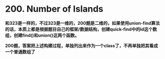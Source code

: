 # 200. Number of Islands

**和323是一样的，不过323是一维的，200题是二维的，如果使用union-find算法的话，本质上都是根据题目自己的框架/数据结构，创建quick-find中的id这个数组，创建find()和union()这两个函数。**

**200题，答案把上述构建过程，单独列出来作为一个class了，不再单独把其看成一个普通数组了**

